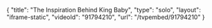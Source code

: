 {
    "title": "The Inspiration Behind King Baby",
    "type": "solo",
    "layout": "iframe-static",
    "videoId": "91794210",
    "url": "\/tvpembed\/91794210"
}